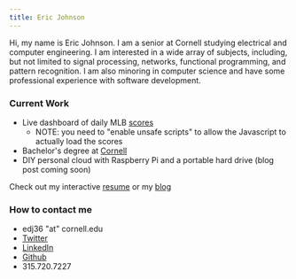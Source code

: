 ```yaml
---
title: Eric Johnson
---
```


Hi, my name is Eric Johnson. I am a senior at Cornell studying electrical and computer engineering. I am interested in a wide array of subjects, including, but not limited to signal processing, networks, functional programming, and pattern recognition. I am also minoring in computer science and have some professional experience with software development.

### Current Work
- Live dashboard of daily MLB [scores](https://edj36.github.io/mlb-dashboard/)
    - NOTE: you need to "enable unsafe scripts" to allow the Javascript to actually load the scores
- Bachelor's degree at [Cornell](https://www.cornell.edu)
- DIY personal cloud with Raspberry Pi and a portable hard drive (blog post coming soon)

Check out my interactive [resume](https://edj36.github.io/interactive/) or my [blog](/blog/)

### How to contact me
- edj36 "at" cornell.edu
- [Twitter](http://twitter.com/EJ96)
- [LinkedIn](https://www.linkedin.com/in/eric-johnson-97ab3aa3)
- [Github](https://github.com/edj36)
- 315.720.7227